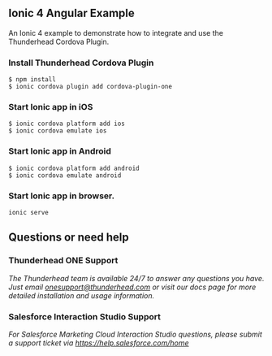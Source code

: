 ## Ionic 4 Angular Example 

An Ionic 4 example to demonstrate how to integrate and use the Thunderhead Cordova Plugin.

### Install Thunderhead Cordova Plugin
```
$ npm install
$ ionic cordova plugin add cordova-plugin-one
```

### Start Ionic app in iOS

```
$ ionic cordova platform add ios
$ ionic cordova emulate ios
```

### Start Ionic app in Android

```
$ ionic cordova platform add android
$ ionic cordova emulate android
```

### Start Ionic app in browser.
```
ionic serve
```

## Questions or need help

### Thunderhead ONE Support
_The Thunderhead team is available 24/7 to answer any questions you have. Just email onesupport@thunderhead.com or visit our docs page for more detailed installation and usage information._


### Salesforce Interaction Studio Support
_For Salesforce Marketing Cloud Interaction Studio questions, please submit a support ticket via https://help.salesforce.com/home_
